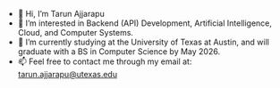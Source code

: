 - 👋 Hi, I’m Tarun Ajjarapu
- 👀 I’m interested in Backend (API) Development, Artificial Intelligence, Cloud, and Computer Systems.
- 🌱 I’m currently studying at the University of Texas at Austin, and will graduate with a BS in Computer Science by May 2026.
- 📫 Feel free to contact me through my email at: tarun.ajjarapu@utexas.edu

<!--
**tarunajjarapu/tarunajjarapu** is a ✨ _special_ ✨ repository because its `README.md` (this file) appears on your GitHub profile.

Here are some ideas to get you started:

- 🔭 I’m currently working on ...
- 🌱 I’m currently learning ...
- 👯 I’m looking to collaborate on ...
- 🤔 I’m looking for help with ...
- 💬 Ask me about ...
- 📫 How to reach me: ...
- 😄 Pronouns: ...
- ⚡ Fun fact: ...
-->
